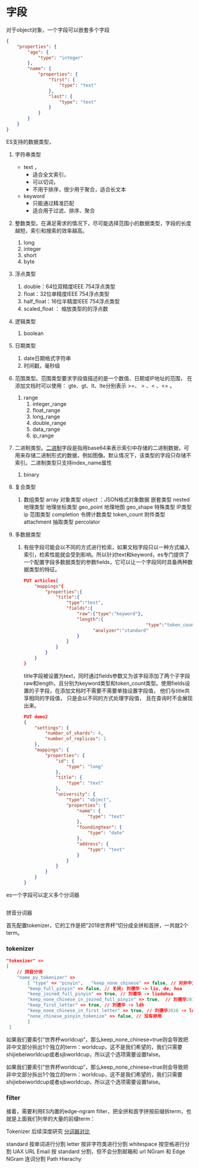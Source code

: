 # 字段

对于object对象，一个字段可以嵌套多个字段

```json
{
	"properties": {
		"age": {
			"type": "integer"
		},
		"name": {
			"properties": {
				"first": {
					"type": "text"
				},
				"last": {
					"type": "text"
				}
			}
		}
	}
}
```



ES支持的数据类型，

1. 字符串类型

   - text ，
     - 适合全文索引，
     - 可以切词，
     - 不用于排序，很少用于聚合，适合长文本
   - keyword
     - 只能通过精准匹配
     - 适合用于过滤、排序、聚合

2. 整数类型。在满足需求的情况下，尽可能选择范围小的数据类型，字段的长度越短，索引和搜索的效率越高。

   1. long
   2. integer
   3. short
   4. byte

3. 浮点类型

   1. double：64位双精度IEEE 754浮点类型
   2. float：32位单精度IEEE 754浮点类型 
   3. half_float：16位半精度IEEE 754浮点类型 
   4. scaled_float ： 缩放类型的的浮点数 

4. 逻辑类型

   1. boolean

5. 日期类型

   1. date日期格式字符串
   2. 时间戳，毫秒级

6. 范围类型。范围类型要求字段值描述的是一个数值、日期或IP地址的范围， 在添加文档时可以使用： gte、gt、lt、lte分别表示 >=、 > 、< 、<= 。

   1. range
      1. integer_range
      2. float_range
      3. long_range
      4. double_range
      5. data_range
      6. ip_range

7. 二进制类型。[二进制](https://so.csdn.net/so/search?q=二进制&spm=1001.2101.3001.7020)字段是指用base64来表示索引中存储的二进制数据，可用来存储二进制形式的数据，例如图像。默认情况下，该类型的字段只存储不索引。二进制类型只支持index_name属性

   1. binary

8. 复合类型

   1. 数组类型 array 
      对象类型 object ：JSON格式对象数据
      嵌套类型 nested 
      地理类型 地理坐标类型 geo_point 
      地理地图 geo_shape 
      特殊类型 IP类型 ip 
      范围类型 completion 
      令牌计数类型 token_count 
      附件类型 attachment 
      抽取类型 percolator 

9. 多数据类型

   1. 有些字段可能会以不同的方式进行检索，如果文档字段只以一种方式编入索引，检索性能就会受到影响。所以针对text和keyword，es专门提供了一个配置字段多数据类型的参数fields，它可以让一个字段同时具备两种数据类型的特征。

      ```json
      PUT articles{
          "mappings"{
              "properties":{
                  "title":{
                      "type":"text",
                      "fields":{
                          "raw":{"type":"keyword"},
                          "length":{
      												"type":"token_count", 
                            	"analyzer":"standard"
                          }
                      }
                  }
              }
          }
      }
      ```

      title字段被设置为text，同时通过fields参数又为该字段添加了两个子字段raw和length，且分别为keyword类型和token_count类型。使用fields设置的子字段，在添加文档时不需要不需要单独设置字段值， 他们与title共享相同的字段值， 只是会以不同的方式处理字段值， 且在查询时不会展现出来。

      ```json
      PUT demo2
      {
          "settings": {
              "number_of_shards": 4,
              "number_of_replicas": 1
          },
          "mappings": {
              "properties": {
                  "id": {
                      "type": "long"
                  },
                  "title": {
                      "type": "text"
                  },
                  "university": {
                      "type": "object",
                      "properties": {
                          "name": {
                              "type": "text"
                          },
                          "foundingYear": {
                              "type": "date"
                          },
                          "address": {
                              "type": "text"
                          }
                      }
                  }
              }
          }
      }
      ```

      

es一个字段可以定义多个分词器

```json

```



拼音分词器

首先配置tokenizer，它的工作是把”2018世界杯”切分成全拼和首拼，一共就2个term。

### tokenizer

```json
"tokenizer" => 
[ 
    // 拼音分词 
    "name_py_tokenizer" => 
        [ "type" => "pinyin",   "keep_none_chinese" => false, // 对非中文不拆分词 
        "keep_full_pinyin" => false, // 关闭: 刘德华 -> liu, de, hua   
        "keep_joined_full_pinyin" => true, // 刘德华 -> liudehua 
        "keep_none_chinese_in_joined_full_pinyin" => true,  // 刘德华2016 -> liudehua2016   
        "keep_first_letter" => true, // 刘德华 -> ldh 
        "keep_none_chinese_in_first_letter" => true, // 刘德华2016 -> ldh2016   
        "none_chinese_pinyin_tokenize" => false, // 没有卵用 
        ]
 ]
```

如果我们要索引”世界杯worldcup”，那么keep_none_chinese=true则会导致把非中文部分拆出1个独立的term：worldcup，这不是我们希望的，我们只需要shijiebeiworldcup或者sjbworldcup，所以这个选项需要设置false。

如果我们要索引”世界杯worldcup”，那么keep_none_chinese=true则会导致把非中文部分拆出1个独立的term：worldcup，这不是我们希望的，我们只需要shijiebeiworldcup或者sjbworldcup，所以这个选项需要设置false。

### filter

接着，需要利用ES内置的edge-ngram filter，把全拼和首字拼按前缀拆term，也就是上面我们列举的大量的前缀term：

Tokenizer 后续深度研究 [分词器对比](https://blog.51cto.com/u_11440114/5100691)

standard 按单词进行分割
letter 按非字符类进行分割
whitespace 按空格进行分割
UAX URL Email 按 standard 分割，但不会分割邮箱和 url
NGram 和 Edge NGram 连词分割
Path Hierachy 

